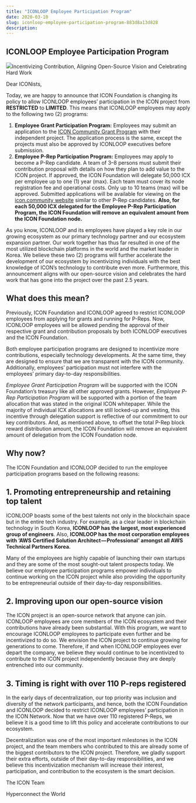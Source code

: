 ```yaml
---
title: "ICONLOOP Employee Participation Program"
date: 2020-03-10
slug: iconloop-employee-participation-program-883d8a13d828
description:
---
```


## ICONLOOP Employee Participation Program

![](https://cdn-images-1.medium.com/max/800/1*CJmlnPbocW5rpLOlBqFeoA.png)Incentivizing Contribution, Aligning Open-Source Vision and Celebrating Hard Work

Dear ICONists,

Today, we are happy to announce that ICON Foundation is changing its policy to allow ICONLOOP employees’ participation in the ICON project from **RESTRICTED** to **LIMITED**. This means that ICONLOOP employees may apply to the following two (2) programs:

1. **Employee Grant Participation Program:** Employees may submit an application to the [ICON Community Grant Program](https://forum.icon.community/t/icon-community-grant-program-icon-cgp/256) with their independent project. The application process is the same, except the projects must also be approved by ICONLOOP executives before submission.
2. **Employee P-Rep Participation Program:** Employees may apply to become a P-Rep candidate. A team of 3–8 persons must submit their contribution proposal with details on how they plan to add value to the ICON project. If approved, the ICON Foundation will delegate 50,000 ICX per employee up to one (1) year (max). Each team must cover its node registration fee and operational costs. Only up to 10 teams (max) will be approved. Submitted applications will be available for viewing on the [icon.community website](https://icon.community/iconsensus/candidates/) similar to other P-Rep candidates. **Also, for each 50,000 ICX delegated for the Employee P-Rep Participation Program, the ICON Foundation will remove an equivalent amount from the ICON Foundation node.**

As you know, ICONLOOP and its employees have played a key role in our growing ecosystem as our primary technology partner and our ecosystem expansion partner. Our work together has thus far resulted in one of the most utilized blockchain platforms in the world and the market leader in Korea. We believe these two (2) programs will further accelerate the development of our ecosystem by incentivizing individuals with the best knowledge of ICON’s technology to contribute even more. Furthermore, this announcement aligns with our open-source vision and celebrates the hard work that has gone into the project over the past 2.5 years.

## What does this mean?

Previously, ICON Foundation and ICONLOOP agreed to restrict ICONLOOP employees from applying for grants and running for P-Reps. Now, ICONLOOP employees will be allowed pending the approval of their respective grant and contribution proposals by both ICONLOOP executives and the ICON Foundation.

Both employee participation programs are designed to incentivize more contributions, especially technology developments. At the same time, they are designed to ensure that we are transparent with the ICON community. Additionally, employees’ participation must not interfere with the employees’ primary day-to-day responsibilities.

*Employee Grant Participation Program* will be supported with the ICON Foundation’s treasury like all other approved grants. However, *Employee P-Rep Participation Program* will be supported with a portion of the team allocation that was stated in the original ICON whitepaper. While the majority of individual ICX allocations are still locked-up and vesting, this incentive through delegation support is reflective of our commitment to our key contributors. And, as mentioned above, to offset the total P-Rep block reward distribution amount, the ICON Foundation will remove an equivalent amount of delegation from the ICON Foundation node.

## Why now?

The ICON Foundation and ICONLOOP decided to run the employee participation programs based on the following reasons:

## 1. Promoting entrepreneurship and retaining top talent

ICONLOOP boasts some of the best talents not only in the blockchain space but in the entire tech industry. For example, as a clear leader in blockchain technology in South Korea, **ICONLOOP has the largest, most experienced group of engineers**. Also, **ICONLOOP has the most corporation employees with ‘AWS Certified Solution Architect — Professional’ amongst all AWS Technical Partners Korea.**

Many of the employees are highly capable of launching their own startups and they are some of the most sought-out talent prospects today. We believe our employee participation programs empower individuals to continue working on the ICON project while also providing the opportunity to be entrepreneurial outside of their day-to-day responsibilities.

## 2. Improving upon our open-source vision

The ICON project is an open-source network that anyone can join. ICONLOOP employees are core members of the ICON ecosystem and their contributions have already been substantial. With this program, we want to encourage ICONLOOP employees to participate even further and be incentivized to do so. We envision the ICON project to continue growing for generations to come. Therefore, if and when ICONLOOP employees ever depart the company, we believe they would continue to be incentivized to contribute to the ICON project independently because they are deeply entrenched into our community.

## 3. Timing is right with over 110 P-reps registered

In the early days of decentralization, our top priority was inclusion and diversity of the network participants, and hence, both the ICON Foundation and ICONLOOP decided to restrict ICONLOOP employees’ participation in the ICON Network. Now that we have over 110 registered P-Reps, we believe it is a good time to lift this policy and accelerate contributions to our ecosystem.

Decentralization was one of the most important milestones in the ICON project, and the team members who contributed to this are already some of the biggest contributors to the ICON project. Therefore, we gladly support their extra efforts, outside of their day-to-day responsibilities, and we believe this incentivization mechanism will increase their interest, participation, and contribution to the ecosystem is the smart decision.

The ICON Team

Hyperconnect the World

